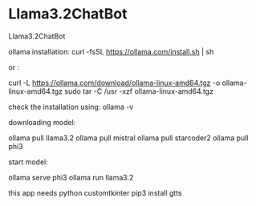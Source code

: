 # Llama3.2ChatBot
Llama3.2ChatBot 


ollama installation: 
curl -fsSL https://ollama.com/install.sh | sh

or :

curl -L https://ollama.com/download/ollama-linux-amd64.tgz -o ollama-linux-amd64.tgz
sudo tar -C /usr -xzf ollama-linux-amd64.tgz

check the installation using: 
ollama -v

downloading model:

ollama pull llama3.2
ollama pull mistral
ollama pull starcoder2
ollama pull phi3

start model:

ollama serve phi3
ollama run llama3.2



this app needs python customtkinter
pip3 install gtts

